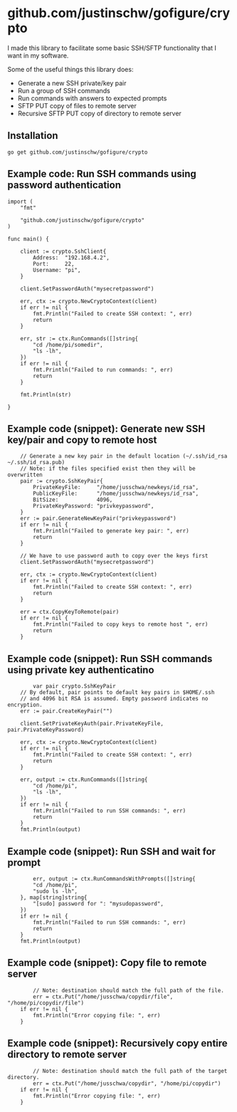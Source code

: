 # github.com/justinschw/gofigure/crypto

I made this library to facilitate some basic SSH/SFTP functionality that I want in my software.

Some of the useful things this library does:
* Generate a new SSH private/key pair
* Run a group of SSH commands
* Run commands with answers to expected prompts
* SFTP PUT copy of files to remote server
* Recursive SFTP PUT copy of directory to remote server

## Installation
```
go get github.com/justinschw/gofigure/crypto
```
## Example code: Run SSH commands using password authentication
```
import (
    "fmt"

    "github.com/justinschw/gofigure/crypto"
)

func main() {

	client := crypto.SshClient{
		Address:  "192.168.4.2",
		Port:     22,
		Username: "pi",
	}

	client.SetPasswordAuth("mysecretpassword")

	err, ctx := crypto.NewCryptoContext(client)
	if err != nil {
		fmt.Println("Failed to create SSH context: ", err)
		return
	}

	err, str := ctx.RunCommands([]string{
		"cd /home/pi/somedir",
		"ls -lh",
	})
	if err != nil {
		fmt.Println("Failed to run commands: ", err)
		return
	}

	fmt.Println(str)

}
```

## Example code (snippet): Generate new SSH key/pair and copy to remote host
```
    // Generate a new key pair in the default location (~/.ssh/id_rsa ~/.ssh/id_rsa.pub)
	// Note: if the files specified exist then they will be overwritten
    pair := crypto.SshKeyPair{
		PrivateKeyFile:     "/home/jusschwa/newkeys/id_rsa",
		PublicKeyFile:      "/home/jusschwa/newkeys/id_rsa",
		BitSize:            4096,
		PrivateKeyPassword: "privkeypassword",
	}
    err := pair.GenerateNewKeyPair("privkeypassword")
	if err != nil {
		fmt.Println("Failed to generate key pair: ", err)
		return
	}

    // We have to use password auth to copy over the keys first
	client.SetPasswordAuth("mysecretpassword")

	err, ctx := crypto.NewCryptoContext(client)
	if err != nil {
		fmt.Println("Failed to create SSH context: ", err)
		return
	}

	err = ctx.CopyKeyToRemote(pair)
	if err != nil {
		fmt.Println("Failed to copy keys to remote host ", err)
		return
	}
```

## Example code (snippet): Run SSH commands using private key authenticatino
```
        var pair crypto.SshKeyPair
	// By default, pair points to default key pairs in $HOME/.ssh
	// and 4096 bit RSA is assumed. Empty password indicates no encryption.
	err := pair.CreateKeyPair("")

	client.SetPrivateKeyAuth(pair.PrivateKeyFile, pair.PrivateKeyPassword)

	err, ctx := crypto.NewCryptoContext(client)
	if err != nil {
		fmt.Println("Failed to create SSH context: ", err)
		return
	}

	err, output := ctx.RunCommands([]string{
		"cd /home/pi",
		"ls -lh",
	})
	if err != nil {
		fmt.Println("Failed to run SSH commands: ", err)
		return
	}
	fmt.Println(output)
```

## Example code (snippet): Run SSH and wait for prompt
```
        err, output := ctx.RunCommandsWithPrompts([]string{
		"cd /home/pi",
		"sudo ls -lh",
	}, map[string]string{
		"[sudo] password for ": "mysudopassword",
	})
	if err != nil {
		fmt.Println("Failed to run SSH commands: ", err)
		return
	}
	fmt.Println(output)
```
## Example code (snippet): Copy file to remote server
```
        // Note: destination should match the full path of the file.
        err = ctx.Put("/home/jusschwa/copydir/file", "/home/pi/copydir/file")
	if err != nil {
		fmt.Println("Error copying file: ", err)
	}
```
## Example code (snippet): Recursively copy entire directory to remote server
```
        // Note: destination should match the full path of the target directory.
        err = ctx.Put("/home/jusschwa/copydir", "/home/pi/copydir")
	if err != nil {
		fmt.Println("Error copying file: ", err)
	}
```
